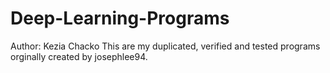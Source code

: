 # Deep-Learning-Programs
Author: Kezia Chacko
This are my duplicated, verified and tested programs orginally created by josephlee94.
